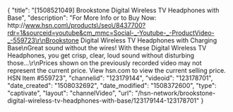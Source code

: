 {
    "title": "[1508521049] Brookstone Digital Wireless TV Headphones with Base",
    "description": "For More Info or to Buy Now: http:\/\/www.hsn.com\/products\/seo\/8437700?rdr=1&sourceid=youtube&cm_mmc=Social-_-Youtube-_-ProductVideo-_-559723\r\nBrookstone Digital Wireless TV Headphones with Charging Base\nGreat sound without the wires! With these Digital Wireless TV Headphones, you get crisp, clear, loud sound without disturbing those...\r\nPrices shown on the previously recorded video may not represent the current price.  View hsn.com to view the current selling price. HSN Item #559723",
    "channelid": "123179144",
    "videoid": "123178701",
    "date_created": "1508032692",
    "date_modified": "1508372600",
    "type": "captivate",
    "layout": "channelVideo",
    "url": "\/hsn-network\/brookstone-digital-wireless-tv-headphones-with-base\/123179144-123178701"
}